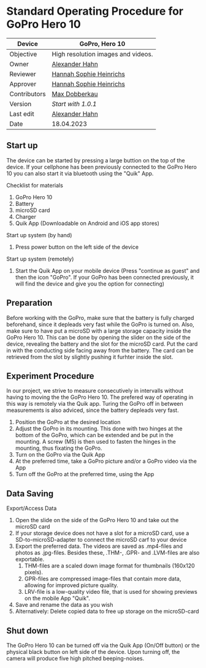 # Standard Operating Procedure for GoPro Hero 10

| Device       | GoPro, Hero 10                                                      |
| ------------ | ------------------------------------------------------------------- |
| Objective    | High resolution images and videos.                                  |
| Owner        | [Alexander Hahn](mailto:alexander.hahn@tuebingen.mpg.de)            |
| Reviewer     | [Hannah Sophie Heinrichs](mailto:hannah.heinrichs@tuebingen.mpg.de) |
| Approver     | [Hannah Sophie Heinrichs](mailto:hannah.heinrichs@tuebingen.mpg.de) |
| Contributors | [Max Dobberkau](mailto:max.dobberkau@tuebingen.mpg.de)              |
| Version      | _Start with 1.0.1_                                                  |
| Last edit    | [Alexander Hahn](mailto:alexander.hahn@tuebingen.mpg.de)            |
| Date         | 18.04.2023                                                          |

## Start up

The device can be started by pressing a large buttion on the top of the device. If your cellphone has been previously connected to the GoPro Hero 10 you can also start it via bluetooth using the "Quik" App.

Checklist for materials

1.  GoPro Hero 10
1.  Battery
1.  microSD card
1.  Charger
1.  Quik App (Downloadable on Android and iOS app stores)

Start up system (by hand)

1.  Press power button on the left side of the device

Start up system (remotely)

1.  Start the Quik App on your mobile device (Press "continue as guest" and then the icon "GoPro". If your GoPro has been connected previously, it will find the device and give you the option for connecting)

## Preparation

Before working with the GoPro, make sure that the battery is fully charged beforehand, since it depleads very fast while the GoPro is turned on. Also, make sure to have put a microSD with a large storage capacity inside the GoPro Hero 10. This can be done by opening the slider on the side of the device, revealing the battery and the slot for the microSD card. Put the card in with the conducting side facing away from the battery. The card can be retrieved from the slot by slightly pushing it furhter inside the slot.

## Experiment Procedure

In our project, we strive to measure consecutively in intervalls without having to moving the the GoPro Hero 10. The prefered way of operating in this way is remotely via the Quik app. Turing the GoPro off in between measurements is also adviced, since the battery depleads very fast.

1.  Position the GoPro at the desired location
1.  Adjust the GoPro in its mounting. This done with two hinges at the bottom of the GoPro, which can be extended and be put in the mounting. A screw (M5) is then used to fasten the hinges in the mounting, thus fixating the GoPro.
1.  Turn on the GoPro via the Quik App
1.  At the preferred time, take a GoPro picture and/or a GoPro video via the App
1.  Turn off the GoPro at the preferred time, using the App

## Data Saving

Export/Access Data

1.  Open the slide on the side of the GoPro Hero 10 and take out the microSD card
1.  If your storage device does not have a slot for a microSD card, use a SD-to-microSD-adapter to connect the microSD carf to your device
1.  Export the preferred data. The videos are saved as .mp4-files and photos as .jpg-files. Besides these, .THM-, .GPR- and .LVM-files are also exportable.
    1. THM-files are a scaled down image format for thumbnails (160x120 pixels).
    2. GPR-files are compressed image-files that contain more data, allowing for improved picture quality.
    3. LRV-file is a low-quality video file, that is used for showing previews on the mobile App "Quik".
1.  Save and rename the data as you wish
1.  Alternatively: Delete copied data to free up storage on the microSD-card

## Shut down

The GoPro Hero 10 can be turned off via the Quik App (On/Off button) or the physical black button on left side of the device. Upon turning off, the camera will produce five high pitched beeping-noises.
